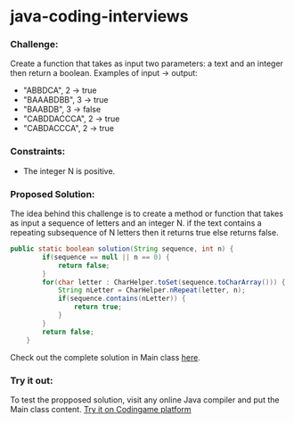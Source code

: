 # java-coding-interviews

### Challenge:
Create a function that takes as input two parameters: a text and an integer then return a boolean.
Examples of input -> output:
- "ABBDCA", 2 -> true
- "BAAABDBB", 3 -> true
- "BAABDB", 3 -> false
- "CABDDACCCA", 2 -> true
- "CABDACCCA", 2 -> true

### Constraints:
- The integer N is positive.

### Proposed Solution:
The idea behind this challenge is to create a method or function that takes as input a sequence of letters and an integer N. if the text contains a repeating subsequence of N letters then it returns true else returns false.
```java
public static boolean solution(String sequence, int n) {
        if(sequence == null || n == 0) {
            return false;
        }
        for(char letter : CharHelper.toSet(sequence.toCharArray())) {
            String nLetter = CharHelper.nRepeat(letter, n);
            if(sequence.contains(nLetter)) {
                return true;
            }
        }
        return false;
    }
```

Check out the complete solution in Main class [here](https://github.com/saidRaiss/java-coding-interviews/blob/main/checking-consecutive-chars/Main.java).

### Try it out:
To test the propposed solution, visit any online Java compiler and put the Main class content. [Try it on Codingame platform](https://www.codingame.com/playgrounds/50785/test-java)
